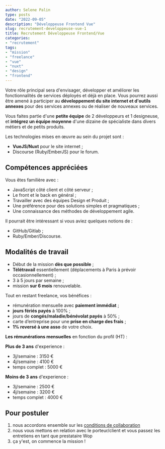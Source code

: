 ```yaml
---
author: Selene Palin
type: posts
date: "2022-09-05"
description: "Développeuse Frontend Vue"
slug: recrutement-developpeuse-vue-1
title: Recrutement Développeuse Frontend/Vue
categories:
- "recrutement"
tags:
- "mission"
- "freelance"
- "vue"
- "nuxt"
- "design"
- "frontend"
---
```



Votre rôle principal sera d'envisager, développer et améliorer les fonctionnalités de services déployés et déjà en place.
Vous pourrez aussi être amené à participer au **développement du site internet et d'outils annexes** pour des services annexes ou de réaliser de nouveaux services.

Vous faites partie d'une **petite équipe** de 2 développeurs et 1 designeuse, et **intégrez un équipe moyenne** d'une dizaine de spécialiste dans divers métiers et de petits produits.

Les technologies mises en œuvre au sein du projet sont :

- **VueJS/Nuxt** pour le site internet ;
- Discourse (Ruby/EmberJS) pour le forum.

## Compétences appréciées

Vous êtes familière avec :

- JavaScript côté client et côté serveur ;
- Le front et le back en général ;
- Travailler avec des équipes Design et Produit ;
- Une préférence pour des solutions simples et pragmatiques ;
- Une connaissance des méthodes de développement agile.

Il pourrait être intéressant si vous aviez quelques notions de :

- GitHub/Gitlab ;
- Ruby/Ember/Discourse.


## Modalités de travail

- Début de la mission **dès que possible** ;
- **Télétravail** essentiellement (déplacements à Paris à prévoir occasionnellement) ;
- 3 à 5 jours par semaine ;
- mission **sur 6 mois** renouvelable.

Tout en restant freelance, vos bénéfices :
- rémunération mensuelle avec **paiement immédiat** ;
- **jours fériés payés** à 100% ;
- jours de **congés/maladie/bénévolat payés** à 50% ;
- carte d’entreprise pour une **prise en charge des frais** ;
- **1% reversé à une asso** de votre choix.

**Les rémunérations mensuelles** en fonction du profil (HT) :

**Plus de 3 ans** d'experience :
- 3j/semaine : 3150 €
- 4j/semaine : 4100 €
- temps complet : 5000 €

**Moins de 3 ans** d'experience :
- 3j/semaine : 2500 €
- 4j/semaine : 3200 €
- temps complet : 4000 €

## Pour postuler

1. nous accordons ensemble sur les [conditions de collaboration](/blog/conditions-de-collaboration.pdf)
2. nous vous mettons en relation avec le porteur/client et vous passez les entretiens en tant que prestataire Wop
3. ça y'est, on commence la mission !
